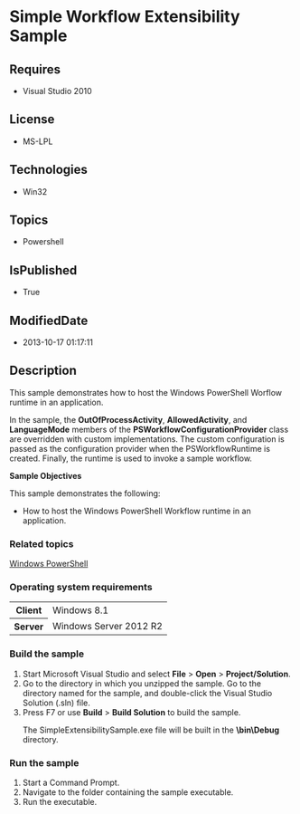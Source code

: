 # Simple Workflow Extensibility Sample
## Requires
* Visual Studio 2010
## License
* MS-LPL
## Technologies
* Win32
## Topics
* Powershell
## IsPublished
* True
## ModifiedDate
* 2013-10-17 01:17:11
## Description

<div id="mainSection">
<p>This sample demonstrates how to host the Windows PowerShell Worflow runtime in an application.
</p>
<p>In the sample, the <b>OutOfProcessActivity</b>, <b>AllowedActivity</b>, and <b>
LanguageMode</b> members of the <b>PSWorkflowConfigurationProvider</b> class are overridden with custom implementations. The custom configuration is passed as the configuration provider when the PSWorkflowRuntime is created. Finally, the runtime is used to
 invoke a sample workflow. </p>
<p><b>Sample Objectives</b></p>
<p>This sample demonstrates the following:</p>
<ul>
<li>How to host the Windows PowerShell Workflow runtime in an application. </li></ul>
<p></p>
<h3><a id="related_topics"></a>Related topics</h3>
<dl><dt><a href="http://go.microsoft.com/fwlink/?LinkID=178145">Windows PowerShell</a>
</dt></dl>
<h3>Operating system requirements</h3>
<table>
<tbody>
<tr>
<th>Client</th>
<td><dt>Windows&nbsp;8.1 </dt></td>
</tr>
<tr>
<th>Server</th>
<td><dt>Windows Server&nbsp;2012&nbsp;R2 </dt></td>
</tr>
</tbody>
</table>
<h3>Build the sample</h3>
<p></p>
<ol>
<li>Start Microsoft Visual Studio and select <b>File</b> &gt; <b>Open</b> &gt; <b>
Project/Solution</b>. </li><li>Go to the directory in which you unzipped the sample. Go to the directory named for the sample, and double-click the Visual Studio Solution (.sln) file.
</li><li>Press F7 or use <b>Build</b> &gt; <b>Build Solution</b> to build the sample.
<p>The SimpleExtensibilitySample.exe file will be built in the <b>\bin\Debug</b> directory.</p>
</li></ol>
<p></p>
<h3>Run the sample</h3>
<p></p>
<ol>
<li>Start a Command Prompt. </li><li>Navigate to the folder containing the sample executable. </li><li>Run the executable. </li></ol>
<p></p>
</div>
